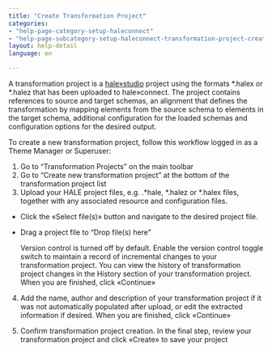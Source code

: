 ```yaml
---
title: "Create Transformation Project"
categories:
- "help-page-category-setup-haleconnect"
- "help-page-subcategory-setup-haleconnect-transformation-project-create"
layout: help-detail
language: en

---
```


A transformation project is a [hale»studio](https://www.wetransform.to/products/halestudio/) project using the formats \*.halex or \*.halez that has been uploaded to hale»connect. The project contains references to source and target schemas, an alignment that defines the transformation by mapping elements from the source schema to elements in the target schema, additional configuration for the loaded schemas and configuration options for the desired output.

To create a new transformation project, follow this workflow logged in as a Theme Manager or Superuser:

1.	Go to “Transformation Projects” on the main toolbar
2.	Go to “Create new transformation project” at the bottom of the transformation project list
3.	Upload your HALE project files, e.g. .\*hale, \*.halez or \*.halex files, together with any associated resource and configuration files.
  *	Click the &laquo;Select file(s)&raquo; button and navigate to the desired project file.
  * Drag a project file to “Drop file(s) here”

    Version control is turned off by default. Enable the version control toggle switch to maintain a record of incremental changes to your transformation project. You can view the history of transformation project changes in the History section of your transformation project.
    When you are finished, click &laquo;Continue&raquo;

4.	Add the name, author and description of your transformation project if it was not automatically populated after upload, or edit the extracted information if desired.
When you are finished, click &laquo;Continue&raquo;

5.	Confirm transformation project creation. In the final step, review your transformation project and click &laquo;Create&raquo; to save your project
